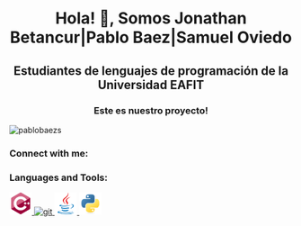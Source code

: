 <h1 align="center">Hola! 👋, Somos Jonathan Betancur|Pablo Baez|Samuel Oviedo</h1>
<h2 align="center">Estudiantes de lenguajes de programación de la Universidad EAFIT</h2>
<h3 align="center">Este es nuestro proyecto!</h3>

<p align="left"> <img src="https://komarev.com/ghpvc/?username=pablobaezs&label=Profile%20views&color=0e75b6&style=flat" alt="pablobaezs" /> </p>

<h3 align="left">Connect with me:</h3>
<p align="left">
</p>

<h3 align="left">Languages and Tools:</h3>
<p align="left"> <a href="https://www.w3schools.com/cpp/" target="_blank" rel="noreferrer"> <img src="https://raw.githubusercontent.com/devicons/devicon/master/icons/cplusplus/cplusplus-original.svg" alt="cplusplus" width="40" height="40"/> </a> <a href="https://git-scm.com/" target="_blank" rel="noreferrer"> <img src="https://www.vectorlogo.zone/logos/git-scm/git-scm-icon.svg" alt="git" width="40" height="40"/> </a> <a href="https://www.java.com" target="_blank" rel="noreferrer"> <img src="https://raw.githubusercontent.com/devicons/devicon/master/icons/java/java-original.svg" alt="java" width="40" height="40"/> </a> <a href="https://www.python.org" target="_blank" rel="noreferrer"> <img src="https://raw.githubusercontent.com/devicons/devicon/master/icons/python/python-original.svg" alt="python" width="40" height="40"/> </a> </p>

